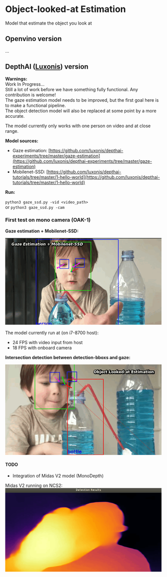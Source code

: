 # Object-looked-at Estimation
Model that estimate the object you look at

## Openvino version  
...

## DepthAI ([Luxonis](https://luxonis.com/depthai)) version 

**Warnings:**  
Work In Progress...      
Still a lot of work before we have something fully functional. Any contribution is welcome!     
The gaze estimation model needs to be improved, but the first goal here is to make a functional pipeline.  
The object detection model will also be replaced at some point by a more accurate.  
  
The model currently only works with one person on video and at close range.  

**Model sources:**  
* Gaze estimation: [https://github.com/luxonis/depthai-experiments/tree/master/gaze-estimation](https://github.com/luxonis/depthai-experiments/tree/master/gaze-estimation)  
* Mobilenet-SSD: [https://github.com/luxonis/depthai-tutorials/tree/master/1-hello-world](https://github.com/luxonis/depthai-tutorials/tree/master/1-hello-world)  

**Run:**  

`python3 gaze_ssd.py -vid <video_path>`  
or
`python3 gaze_ssd.py -cam`


### First test on mono camera (OAK-1)

**Gaze estimation + Mobilenet-SSD:** 

![blue](utils/blue3.gif)

The model currently run at (on i7-8700 host):  
* 24 FPS with video input from host  
* 18 FPS with onboard camera

**Intersection detection between detection-bboxs and gaze:**   

![blue2](utils/OLAE_1.gif)  

#### TODO

* Integration of Midas V2 model (MonoDepth)

Midas V2 running on NCS2:  
![midas](utils/midasv2_ncs2.gif)
